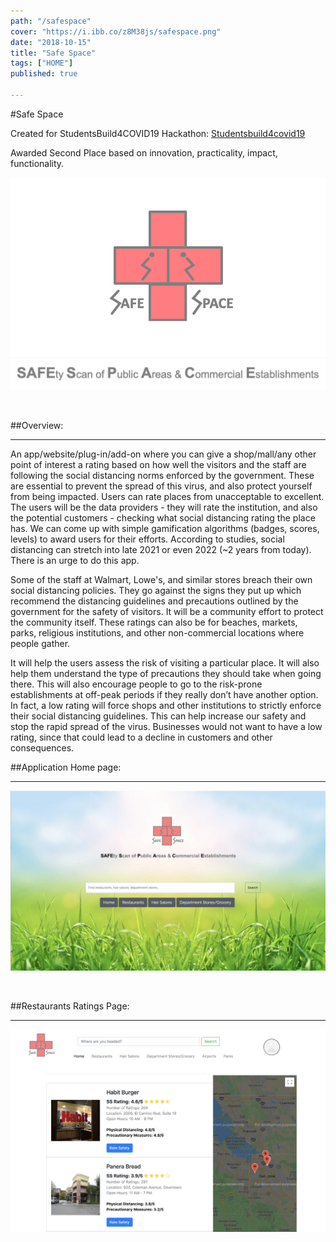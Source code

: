 ```yaml
---
path: "/safespace"
cover: "https://i.ibb.co/z8M38js/safespace.png"
date: "2018-10-15"
title: "Safe Space"
tags: ["HOME"]
published: true

---
```

#Safe Space

Created for StudentsBuild4COVID19 Hackathon: [Studentsbuild4covid19](https://www.studentsbuild4covid19.com/)

Awarded Second Place based on innovation, practicality, impact, functionality.

[![](./safespace.png)](#)
[![](./ss_title.png)](#)


<br/>

##Overview:

<hr/>

An app/website/plug-in/add-on where you can give a shop/mall/any other point of interest a rating based on how well the visitors and the staff are following the social distancing norms enforced by the government. These are essential to prevent the spread of this virus, and also protect yourself from being impacted. Users can rate places from unacceptable to excellent. The users will be the data providers - they will rate the institution, and also the potential customers - checking what social distancing rating the place has. We can come up with simple gamification algorithms (badges, scores, levels) to award users for their efforts. According to studies, social distancing can stretch into late 2021 or even 2022 (~2 years from today). There is an urge to do this app.

Some of the staff at Walmart, Lowe's, and similar stores breach their own social distancing policies. They go against the signs they put up which recommend the distancing guidelines and precautions outlined by the government for the safety of visitors. It will be a community effort to protect the community itself. These ratings can also be for beaches, markets, parks, religious institutions, and other non-commercial locations where people gather.

It will help the users assess the risk of visiting a particular place. It will also help them understand the type of precautions they should take when going there. This will also encourage people to go to the risk-prone establishments at off-peak periods if they really don’t have another option. In fact, a low rating will force shops and other institutions to strictly enforce their social distancing guidelines. This can help increase our safety and stop the rapid spread of the virus. Businesses would not want to have a low rating, since that could lead to a decline in customers and other consequences.

##Application Home page:

<hr/>

[![](./front.png)](#)

<br>

##Restaurants Ratings Page:

<hr/>

[![](./rating.png)](#)